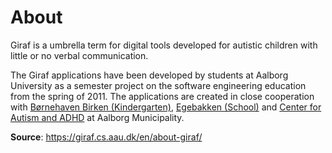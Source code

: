 # About

Giraf is a umbrella term for digital tools developed for autistic children with little or no verbal communication. 


The Giraf applications have been developed by students at Aalborg University as a semester project on the software engineering
education from the spring of 2011. 
The applications are created in close cooperation with [Børnehaven Birken (Kindergarten)](http://bhbirken.dk/),
[Egebakken (School)](https://egebakken.aula.dk/) and [Center for Autism and ADHD](https://handicaptilbuddene.aalborg.dk/fagcentre/fagcenter-for-autisme-og-adhd)
at Aalborg Municipality. 

**Source**: https://giraf.cs.aau.dk/en/about-giraf/
